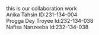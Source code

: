 this is our collaboration work
<br>
Anika Tahsin ID:231-134-004
<br>
Progga Dey Troyee Id:232-134-038
<br>
Nafisa Nanzeeba Id:232-134-038

